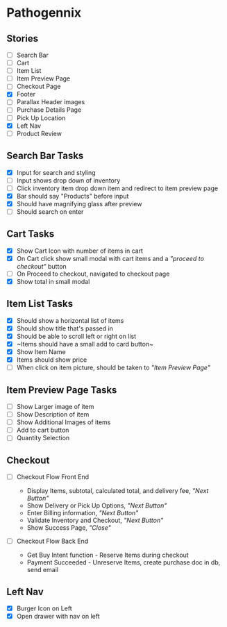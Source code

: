 # Pathogennix

## Stories

- [ ] Search Bar
- [ ] Cart
- [ ] Item List
- [ ] Item Preview Page
- [ ] Checkout Page
- [x] Footer
- [ ] Parallax Header images
- [ ] Purchase Details Page
- [ ] Pick Up Location
- [x] Left Nav
- [ ] Product Review

## Search Bar Tasks

- [x] Input for search and styling
- [ ] Input shows drop down of inventory
- [ ] Click inventory item drop down item and redirect to item preview page
- [x] Bar should say "Products" before input
- [x] Should have magnifying glass after preview
- [ ] Should search on enter
  
## Cart Tasks

- [x] Show Cart Icon with number of items in cart
- [x] On Cart click show small modal with cart items and a _"proceed to checkout"_  button
- [ ] On Proceed to checkout, navigated to checkout page
- [x] Show total in small modal

## Item List Tasks

- [x] Should show a horizontal list of items
- [x] Should show title that's passed in
- [x] Should be able to scroll left or right on list
- [x] ~Items should have a small add to card button~
- [x] Show Item Name
- [x] Items should show price
- [ ] When click on item picture, should be taken to _"Item Preview Page"_

## Item Preview Page Tasks

- [ ] Show Larger image of item
- [ ] Show Description of item
- [ ] Show Additional Images of items
- [ ] Add to cart button
- [ ] Quantity Selection

## Checkout 

- [ ] Checkout Flow Front End
     * Display Items, subtotal, calculated total, and delivery fee, _"Next Button"_ 
     * Show Delivery or Pick Up Options, _"Next Button"_
     * Enter Billing information, _"Next Button"_
     * Validate Inventory and Checkout, _"Next Button"_
     * Show Success Page, _"Close"_

- [ ] Checkout Flow Back End
    * Get Buy Intent function - Reserve Items during checkout
    * Payment Succeeded - Unreserve Items, create purchase doc in db, send email


## Left Nav

- [x] Burger Icon on Left
- [x] Open drawer with nav on left